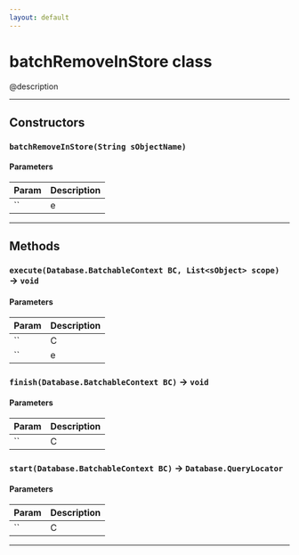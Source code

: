 ```yaml
---
layout: default
---
```

# batchRemoveInStore class

@description

---
## Constructors
### `batchRemoveInStore(String sObjectName)`
#### Parameters
|Param|Description|
|-----|-----------|
|`` | e |

---
## Methods
### `execute(Database.BatchableContext BC, List<sObject> scope)` → `void`
#### Parameters
|Param|Description|
|-----|-----------|
|`` | C |
|`` | e |

### `finish(Database.BatchableContext BC)` → `void`
#### Parameters
|Param|Description|
|-----|-----------|
|`` | C |

### `start(Database.BatchableContext BC)` → `Database.QueryLocator`
#### Parameters
|Param|Description|
|-----|-----------|
|`` | C |

---
